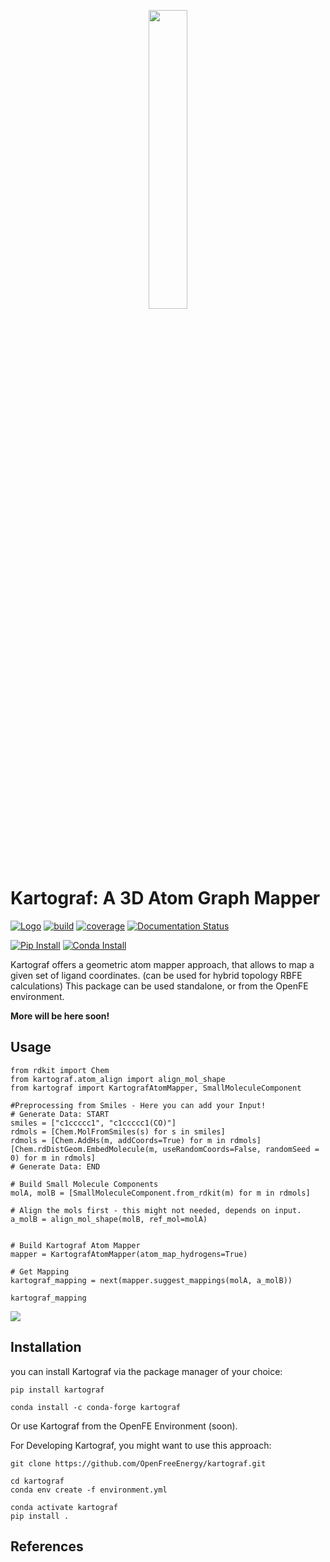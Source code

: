 
<p align="center">
    <img src="docs/_static/img/Kartograf_logo_boxed_dark_transp.png" id="gh-dark-mode-only"  width=35%/>
    <!-- <img src="img/Kartograf_logo_boxed_light_transp.png" id="gh-light-mode-only"  width=20%/> -->
</p>

Kartograf: A 3D Atom Graph Mapper
==================================

[//]: # (Badges)
[![Logo](https://img.shields.io/badge/OSMF-OpenFreeEnergy-%23002f4a)](https://openfree.energy/)
[![build](https://github.com/OpenFreeEnergy/kartograf/actions/workflows/ci.yaml/badge.svg)](https://github.com/OpenFreeEnergy/kartograf/actions/workflows/ci.yaml)
[![coverage](https://codecov.io/gh/OpenFreeEnergy/kartograf/branch/main/graph/badge.svg)](https://codecov.io/gh/OpenFreeEnergy/kartograf)
[![Documentation Status](https://readthedocs.org/projects/kartograf/badge/?version=latest)](https://kartograf.readthedocs.io/en/latest/?badge=latest)

[![Pip Install](https://img.shields.io/badge/pip%20install-kartograf-d9c4b1)](https://pypi.org/project/kartograf/)
[![Conda Install](https://img.shields.io/badge/Conda%20install---c%20conda--forge%20kartograf-009384)](https://anaconda.org/conda-forge/kartograf)


Kartograf offers a geometric atom mapper approach, that allows to map a given set of ligand coordinates. (can be used for hybrid topology  RBFE calculations)
This package can be used standalone, or from the OpenFE environment.

**More will be here soon!**

## Usage
```python3
from rdkit import Chem
from kartograf.atom_align import align_mol_shape
from kartograf import KartografAtomMapper, SmallMoleculeComponent

#Preprocessing from Smiles - Here you can add your Input!
# Generate Data: START
smiles = ["c1ccccc1", "c1ccccc1(CO)"]
rdmols = [Chem.MolFromSmiles(s) for s in smiles]
rdmols = [Chem.AddHs(m, addCoords=True) for m in rdmols]
[Chem.rdDistGeom.EmbedMolecule(m, useRandomCoords=False, randomSeed = 0) for m in rdmols]
# Generate Data: END

# Build Small Molecule Components
molA, molB = [SmallMoleculeComponent.from_rdkit(m) for m in rdmols]

# Align the mols first - this might not needed, depends on input.
a_molB = align_mol_shape(molB, ref_mol=molA)


# Build Kartograf Atom Mapper
mapper = KartografAtomMapper(atom_map_hydrogens=True)

# Get Mapping
kartograf_mapping = next(mapper.suggest_mappings(molA, a_molB))

kartograf_mapping
```
![](docs/_static/img/alignment_benz_ol.png)

## Installation
you can install Kartograf via the package manager of your choice:

```shell
pip install kartograf
```

```shell
conda install -c conda-forge kartograf
```

Or use Kartograf from the OpenFE Environment (soon).

For Developing Kartograf, you might want to use this approach:

```shell
git clone https://github.com/OpenFreeEnergy/kartograf.git

cd kartograf
conda env create -f environment.yml

conda activate kartograf
pip install .

```
## References



